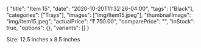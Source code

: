 {
    "title": "Item 15",
    "date": "2020-10-20T11:32:26-04:00",
    "tags": ["Black"],
    "categories": ["Trays"],
    "images": ["img/Item15.jpeg"],
    "thumbnailImage": "img/Item15.jpeg",
    "actualPrice": "₹ 750.00",
    "comparePrice": "",
    "inStock": true,
    "options": {},
    "variants": []
}

Size: 12.5 inches x 8.5 inches